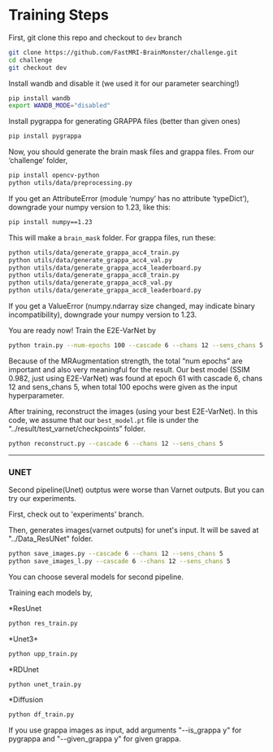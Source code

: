 # Training Steps

First, git clone this repo and checkout to `dev` branch

```bash
git clone https://github.com/FastMRI-BrainMonster/challenge.git
cd challenge
git checkout dev
```

Install wandb and disable it (we used it for our parameter searching!)

```bash
pip install wandb
export WANDB_MODE="disabled"
```

Install pygrappa for generating GRAPPA files (better than given ones)

```bash
pip install pygrappa
```

Now, you should generate the brain mask files and grappa files. From our ‘challenge’ folder, 

```bash
pip install opencv-python
python utils/data/preprocessing.py
```

If you get an AttributeError (module ‘numpy’ has no attribute ‘typeDict’), downgrade your numpy version to 1.23, like this:

```bash
pip install numpy==1.23
```

This will make a `brain_mask` folder. For grappa files, run these:

```bash
python utils/data/generate_grappa_acc4_train.py
python utils/data/generate_grappa_acc4_val.py
python utils/data/generate_grappa_acc4_leaderboard.py
python utils/data/generate_grappa_acc8_train.py
python utils/data/generate_grappa_acc8_val.py
python utils/data/generate_grappa_acc8_leaderboard.py
```

If you get a ValueError (numpy.ndarray size changed, may indicate binary incompatibility), downgrade your numpy version to 1.23.

You are ready now! Train the E2E-VarNet by

```bash
python train.py --num-epochs 100 --cascade 6 --chans 12 --sens_chans 5 --aug_strength 0.5
```

Because of the MRAugmentation strength, the total “num epochs” are important and also very meaningful for the result. Our best model (SSIM 0.982, just using E2E-VarNet) was found at epoch 61 with cascade 6, chans 12 and sens_chans 5, when total 100 epochs were given as the input hyperparameter. 

After training, reconstruct the images (using your best E2E-VarNet). In this code, we assume that our `best_model.pt` file is under the “../result/test_varnet/checkpoints” folder.

```bash
python reconstruct.py --cascade 6 --chans 12 --sens_chans 5
```

- - -
### UNET 
Second pipeline(Unet) outptus were worse than Varnet outputs.
But you can try our experiments. 

First, check out to 'experiments' branch.

Then, generates images(varnet outputs) for unet's input. It will be saved at "../Data_ResUNet" folder.

```bash
python save_images.py --cascade 6 --chans 12 --sens_chans 5
python save_images_l.py --cascade 6 --chans 12 --sens_chans 5
```
You can choose several models for second pipeline.

Training each models by,  

*ResUnet
```bash
python res_train.py
```

*Unet3+
```bash
python upp_train.py
```

*RDUnet
```bash
python unet_train.py
```

*Diffusion
```bash
python df_train.py
```
If you use grappa images as input, add arguments "--is_grappa y" for pygrappa and "--given_grappa y" for given grappa.


